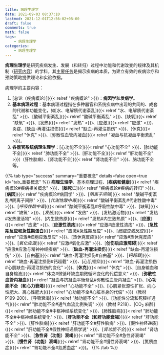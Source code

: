```yaml
---
title: 病理生理学
date: 2021-09-03 08:37:10
lastmod: 2021-12-01T12:56:02+08:00
draft: false
comments: true
math: false
tags:
    - 病理生理学
categories:
    - 病理生理学
---
```


**病理生理学**是研究疾病发生、发展（和转归）过程中功能和代谢改变的规律及其机制（<ins>研究内容</ins>）的学科，其<ins>主要任务</ins>是揭示疾病的本质，为建立有效的疾病诊疗和预防策略提供理论和实验依据。

<!--more-->

病理学的主要内容：

1. [总论（疾病概论）]({{< relref "疾病概论" >}})：**病因学**和**发病学**。
2. **基本病理过程**：基本病理过程指在多种器官和系统疾病中出现的共同的、成套的代谢和功能变化，如[水、电解质代谢紊乱]({{< relref "水、电解质代谢紊乱" >}})、[酸碱平衡紊乱]({{< relref "酸碱平衡紊乱" >}})、[缺氧]({{< relref "缺氧" >}})、[发热]({{< relref "发热" >}})、[应激]({{< relref "应激" >}})、炎症、[缺血-再灌注损伤]({{< relref "缺血-再灌注损伤" >}})、[休克]({{< relref "休克" >}})、[弥散性血管内凝血]({{< relref "凝血与抗凝血平衡紊乱" >}})。
3. **各器官系统病理生理学**：[心功能不全]({{< relref "心功能不全" >}})、[肺功能不全]({{< relref "肺功能不全" >}})、[肝功能不全]({{< relref "肝功能不全" >}})（肝性脑病）、[肾功能不全]({{< relref "肾功能不全" >}})、脑功能不全等。

{{% tab type="success" summary="重要概念" details=false open=true id="tab_重要概念" %}}
**病理生理学**、基本病理过程、[**疾病和健康**]({{< relref "疾病概论#疾病相关概念" >}})、[**脑死亡**]({{< relref "疾病概论#疾病的转归" >}})、[**病因**]({{< relref "疾病概论#病因学" >}})、[*阴离子间隙*]({{< relref "酸碱平衡紊乱#阴离子间隙" >}})、[*代谢性酸中毒*]({{< relref "酸碱平衡紊乱#代谢性酸中毒" >}})、[*呼吸性酸中毒*]({{< relref "酸碱平衡紊乱#呼吸性酸中毒" >}})、[缺氧]({{< relref "缺氧" >}})、[*发热*]({{< relref "发热" >}})、[发热激活物]({{< relref "发热#发热激活物" >}})、[内生致热原]({{< relref "发热#内生致热原" >}})、[**应激**]({{< relref "应激" >}})、[**应激性溃疡**]({{< relref "应激#应激性溃疡" >}})、[**急性期反应和急性期蛋白**]({{< relref "应激#急性期反应" >}})、[*细胞应激反应*]({{< relref "应激#细胞应激反应" >}})、[热休克反应]({{< relref "应激#热休克反应" >}})、[*氧化应激*]({{< relref "应激#氧化应激" >}})、[**创伤后应激障碍**]({{< relref "应激#应激与精神神经疾病" >}})、[**缺血-再灌注损伤**]({{< relref "缺血-再灌注损伤" >}})、[自由基]({{< relref "缺血-再灌注损伤#自由基" >}})、[*钙超载*]({{< relref "缺血-再灌注损伤#钙超载" >}})、[心肌顿抑]({{< relref "缺血-再灌注损伤#心肌缺血-再灌注损伤的变化" >}})、[**休克**]({{< relref "休克" >}})、[自身输血和自身输液]({{< relref "休克#微循环缺血期微循环变化的代偿意义" >}})、[**弥散性血管内凝血**]({{< relref "凝血与抗凝血平衡紊乱#弥散性血管内凝血" >}})、[**心功能不全（和心力衰竭）**]({{< relref "心功能不全" >}})、[心肌紧张源性扩张、向心性肥大、离心性肥大]({{< relref "心功能不全#心脏本身的代偿" >}})（教材 P199-200）、[呼吸衰竭]({{< relref "肺功能不全" >}})、[功能性分流和死腔样通气]({{< relref "肺功能不全#通气血流比例失调" >}})（教材 P218）、[CO<sub>2</sub> 麻醉]({{< relref "肺功能不全#中枢神经系统变化" >}})、[肺性脑病]({{< relref "肺功能不全#中枢神经系统变化" >}})、[**肝功能不全（和肝功能衰竭）**]({{< relref "肝功能不全" >}})、[肝性脑病]({{< relref "肝功能不全#肝性脑病" >}})、[假性神经递质]({{< relref "肝功能不全#假性神经递质学说" >}})、[*肾功能不全*]({{< relref "肾功能不全" >}})、[**急性肾（功能）衰竭**]({{< relref "肾功能不全#急性肾衰竭" >}})、[**慢性肾（功能）衰竭**]({{< relref "肾功能不全#慢性肾衰竭" >}})、[氮质血症]({{< relref "肾功能不全#氮质血症" >}})。
{{% /tab %}}
